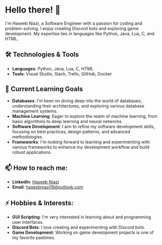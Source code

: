 # Hello there! 👋

I'm Haseeb Niazi, a Software Engineer with a passion for coding and problem-solving. I enjoy creating Discord bots and exploring game development. My expertise lies in languages like Python, Java, Lua, C, and HTML.

## 🛠️ Technologies & Tools

- **Languages**: Python, Java, Lua, C, HTML
- **Tools**: Visual Studio, Slack, Trello, GitHub, Docker

## 🌱 Current Learning Goals

- **Databases**: I'm keen on diving deep into the world of databases, understanding their architectures, and exploring various database management systems.
- **Machine Learning**: Eager to explore the realm of machine learning, from basic algorithms to deep learning and neural networks.
- **Software Development**: I aim to refine my software development skills, focusing on best practices, design patterns, and advanced methodologies.
- **Frameworks**: I'm looking forward to learning and experimenting with various frameworks to enhance my development workflow and build robust applications.

## 📫 How to reach me:

- **LinkedIn**: [Haseeb Niazi](https://www.linkedin.com/in/haseebn/)
- **Email**: haseebniazi19@outlook.com

## ⚡ Hobbies & Interests:

- **GUI Scripting**: I'm very interested in learning about and programming user interfaces.
- **Discord Bots**: I love creating and experimenting with Discord bots.
- **Game Development**: Working on game development projects is one of my favorite pastimes.
